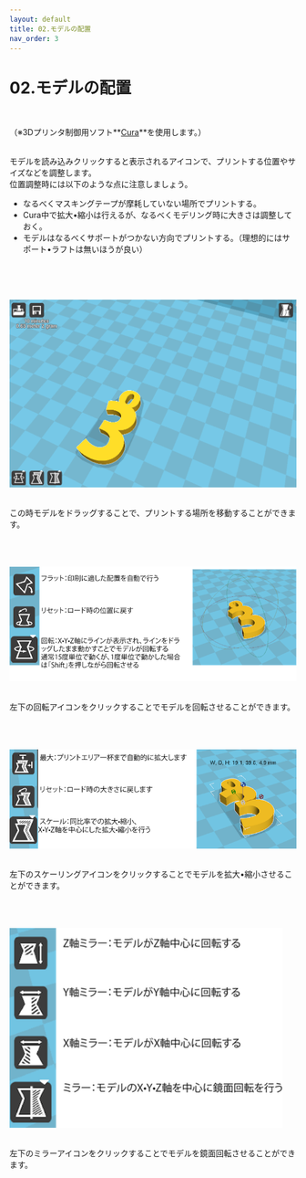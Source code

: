 ```yaml
---
layout: default
title: 02.モデルの配置
nav_order: 3
---
```


# 02.モデルの配置
<br>

（※3Dプリンタ制御用ソフト**[Cura](https://ultimaker.com/ja/software/ultimaker-cura)**を使用します。）<br>
<br>

モデルを読み込みクリックすると表示されるアイコンで、プリントする位置やサイズなどを調整します。<br>
位置調整時には以下のような点に注意しましょう。<br>

* なるべくマスキングテープが摩耗していない場所でプリントする。
* Cura中で拡大•縮小は行えるが、なるべくモデリング時に大きさは調整しておく。
* モデルはなるべくサポートがつかない方向でプリントする。（理想的にはサポート•ラフトは無いほうが良い）

<br>
<br>
<br>

<img src="assets/seledctedModel.PNG" width="640" alt="hi" class="inline"/><br>
<br>

この時モデルをドラッグすることで、プリントする場所を移動することができます。<br>
<br>
<br>
<br>

<img src="assets/rotatingTool.png" width="640" alt="hi" class="inline"/><br>
<br>

左下の回転アイコンをクリックすることでモデルを回転させることができます。<br>
<br>
<br>
<br>

<img src="assets/scalingTool.png" width="640" alt="hi" class="inline"/><br>
<br>

左下のスケーリングアイコンをクリックすることでモデルを拡大•縮小させることができます。<br>
<br>
<br>
<br>

<img src="assets/mirroringTool.png" width="480" alt="hi" class="inline"/><br>
<br>

左下のミラーアイコンをクリックすることでモデルを鏡面回転させることができます。<br>
<br>
<br>
<br>
<br>
<br>
<br>
